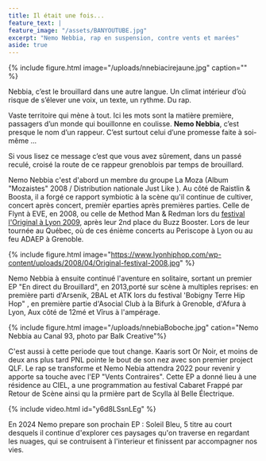 ```yaml
---
title: Il était une fois...
feature_text: |
feature_image: "/assets/BANYOUTUBE.jpg"
excerpt: "Nemo Nebbia, rap en suspension, contre vents et marées"
aside: true
---
```




{% include figure.html image="/uploads/nnebiacirejaune.jpg" caption="" %}

<span style="font-style:em;">Nebbia</span>, c’est le brouillard dans une autre langue. Un climat intérieur d’où risque de s’élever une voix, un texte, un rythme. Du rap. 

Vaste territoire qui mène à tout. Ici les mots sont la matière première, passagers d’un monde  qui bouillonne en coulisse. <span style="font-weight:bold;">Nemo Nebbia</span>, c’est presque le nom d’un rappeur. C’est surtout celui d’une promesse faite à soi-même ...


Si vous lisez ce message c’est que vous avez sûrement, dans un passé reculé, croisé la route de ce rappeur grenoblois par temps de brouillard.

Nemo Nebbia c'est d'abord un membre du groupe La Moza (Album "Mozaistes" 2008 / Distribution nationale Just Like ). Au côté de Raistlin & Boosta, il a forgé ce rapport symbiotic à la scène qu'il continue de cultiver, concert après concert, premièr eparties après premières parties. Celle de Flynt à EVE, en 2008, ou celle de Method Man & Redman lors du [festival l'Original à Lyon 2009](https://www.abcdrduson.com/articles/festival-loriginal-2008-fragments/), après leur 2nd place du Buzz Booster. Lors de leur tournée au Québec, où de ces énième concerts au Periscope à Lyon ou au feu ADAEP à Grenoble. 



{% include figure.html image="https://www.lyonhiphop.com/wp-content/uploads/2008/04/Original-festival-2008.jpg" %}

Nemo Nebbia à ensuite continué l'aventure en solitaire, sortant un premier EP "En direct du Brouillard", en 2013,porté sur scène à multiples reprises: en première parti d'Arsenik, 2BAL et ATK lors du festival 'Bobigny Terre Hip Hop" , en première partie d'Asocial Club à la Bifurk à Grenoble, d'Afura à Lyon, Aux côté de 12mé et Vîrus à l'ampérage.

{% include figure.html image="/uploads/nnebiaBoboche.jpg" cation="Nemo Nebbia au Canal 93, photo par Balk Creative"%}

C'est aussi à cette periode que tout change. Kaaris sort Or Noir, et moins de deux ans plus tard PNL pointe le bout de son nez avec son premier project QLF. Le rap se transforme et Nemo Nebia attendra 2022 pour revenir y apporte sa touche avec l'EP "Vents Contraires". Cette EP a donné lieu à une résidence au CIEL, a une programmation au festival Cabaret Frappé par Retour de Scène ainsi qu la prmière part de Scylla àl Belle Électrique.

{% include video.html id="y6d8LSsnLEg" %}

En 2024 Nemo prepare son prochain EP : Soleil Bleu, 5 titre au court desquels il continue d'explorer ces paysages qu'on traverse en regardant les nuages, qui se contruisent à l'interieur et finissent par accompagner nos vies.





